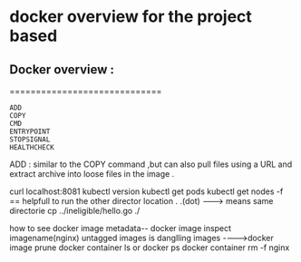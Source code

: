 # docker overview for the project based

## Docker overview :
=============================
```
ADD 
COPY 
CMD 
ENTRYPOINT 
STOPSIGNAL
HEALTHCHECK
```


ADD : similar to the COPY command ,but can also pull files using a URL and extract archive into 
      loose files in the image .
	  
	  
curl localhost:8081
kubectl version
kubectl get pods
kubectl get nodes
-f == helpfull to run the other director location .
.(dot) ---> means same directorie
cp ../ineligible/hello.go ./

how to see docker image metadata-- docker image inspect imagename(nginx)
untagged images is danglling images ---->docker image prune 
docker container ls or docker ps
docker container rm -f nginx



